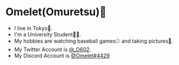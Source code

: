 # Omelet(Omuretsu)🐣

- I live in Tokyo🗼.
- I'm a University Student🙋‍♂️.
- My hobbies are watching baseball games⚾️ and taking pictures📸.
- My Twitter Account is [@_O602](https://twitter.com/_o602).
- My Discord Account is [@Omelet#4429](https://discord.com/users/222337959087702016)
<!--
**Omuretsu/Omuretsu** is a ✨ _special_ ✨ repository because its `README.md` (this file) appears on your GitHub profile.

Here are some ideas to get you started:

- 🔭 I’m currently working on ...
- 🌱 I’m currently learning ...
- 👯 I’m looking to collaborate on ...
- 🤔 I’m looking for help with ...
- 💬 Ask me about ...
- 📫 How to reach me: ...
- 😄 Pronouns: ...
- ⚡ Fun fact: ...
-->
